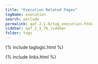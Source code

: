 ```yaml
---
title: "Execution Related Pages"
tagName: execution
search: exclude
permalink: qaf-2.1.8/tag_execution.html
sidebar: qaf_2_1_7b_sidebar
folder: tags
---
```

{% include taglogic.html %}

{% include links.html %}
